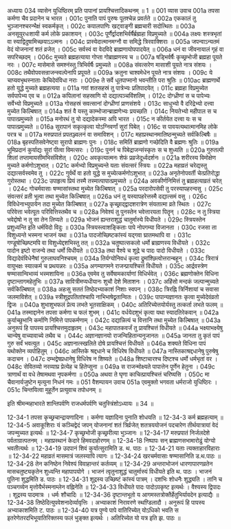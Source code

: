 अध्यायः 034
व्यासेन युधिष्ठिरम् प्रति पापानां प्रायश्चित्तादिकथनम् ॥ 1 ॥
001	व्यास उवाच 
001a	तपसा कर्मणा चैव प्रदानेन च भारत ।
001c	पुनाति पापं पुरुषः पूतश्चेन्न प्रवर्तते ॥
002a	एककालं तु भुञ्जानश्चरन्भैक्षं स्वकर्मकृत् ।
002c	कपालपाणिः खट्वाङ्गी ब्रह्मचारी सदोत्थितः ॥
003a	अनसूयुरधःशायी कर्म लोके प्रकाशयन् ।
003c	पूर्णैर्द्वादशभिर्वर्षैर्ब्रह्महा विप्रमुच्यते ॥
004a	लक्ष्यः शस्त्रभृतां वा स्याद्विदुषामिच्छयाऽऽत्मनः ।
004c	प्रास्येदात्मानमग्नौ वा समिद्धे त्रिरवाक्शिराः ॥
005a	जपन्वाऽन्यतमं वेदं योजनानां शतं व्रजेत् ।
005c	सर्वस्वं वा वेदविदे ब्राह्मणायोपपादयेत् ॥
006a	धनं वा जीवनायालं गृहं वा सपरिच्छदम् ।
006c	मुच्यते ब्रह्महत्याया गोप्ता गोब्राह्मणस्य च ॥
007a	षड्भिर्वर्षैः कृच्छ्रभोजी ब्रह्महा पूयते नरः ।
007c	मासेमासे समश्नंस्तु त्रिभिर्वर्षैः प्रमुच्यते ॥
008a	संवत्सरेण मासाशी पूयते नात्र संशयः ।
008c	तथैवोपवसन्राजन्स्वल्पेनापि प्रपूयते ॥
009a	क्रतुना चाश्वमेधेन पूयते नात्र संशयः ।
009c	ये चाप्यवभृथस्नाताः केचिदेवंविधा नराः ।
009e	ते सर्वे धूतपाप्मानो भवन्तीति परा श्रुतिः ॥
010ac	ब्राह्मणार्थे हतो युद्धे मुच्यते ब्रह्महत्यया ॥
011a	गवां शतसहस्रं तु पात्रेभ्यः प्रतिपादयेत् ।
011c	ब्रह्महा विप्रमुच्येत सर्वपापेभ्य एव च ॥
012a	कपिलानां सहस्राणि यो दद्यात्पञ्चविंशतिम् ।
012c	दोग्ध्रीणां स च पापेभ्यः सर्वेभ्यो विप्रमुच्यते ॥
013a	गोसहस्रं सवत्सानां दोग्ध्रीणां प्राणसंशये ।
013c	साधुभ्यो वै दरिद्रेभ्यो दत्त्वा मुच्येत किल्बिषात् ॥
014a	शतं वै यस्तु काम्भोजान्ब्राह्मणेभ्यः प्रयच्छति ।
014c	नियतेभ्यो महीपाल स च पापात्प्रमुच्यते ॥
015a	मनोरथं तु यो दद्यादेकस्मा अपि भारत ।
015c	न कीर्तयेत दत्त्वा यः स च पापात्प्रमुच्यते ॥
016a	सुरापानं सकृत्कृत्वा योऽग्निवर्णां सुरां पिबेत् ।
016c	स पावयत्यथात्मानमिह लोके परत्र च ॥
017a	मरुप्रपातं प्रपतञ्ज्वलनं वा समाविशन् ।
017c	महाप्रस्थानमातिष्ठन्मुच्यते सर्वकिल्बिषैः ॥
018a	बृहस्पतिसवेनेष्ट्वा सुरापो ब्राह्मणः पुनः ।
018c	समितिं ब्राह्मणो गच्छेदिति वै ब्रह्मणः श्रुतिः ॥
019a	भूमिप्रदानं कुर्याद्यः सुरां पीत्वा विमत्सरः ।
019c	पुनर्न च पिबेद्राजन्संस्कृतः स च शुध्यति ॥
020a	गुरुतल्पी शिलां तप्तामायसीमभिसंविशेत् ।
020c	अवकृत्यात्मनः शेफं प्रव्रजेदूर्ध्वदर्शनः ॥
021a	शरीरस्य विमोक्षेण मुच्यते कर्मणोऽशुभात् ।
021c	कर्मभ्यो विप्रमुच्यन्ते यताः संवत्सरं स्त्रियः ॥
022a	महाव्रतं चरेद्यस्तु दद्यात्सर्वस्वमेव तु ।
022c	गुर्वर्थे वा हतो युद्धे स मुच्येत्कर्मणोऽशुभात् ॥
023a	अनृतेनोपवर्ती चेत्प्रतिरोद्धा गुरोस्तथा ।
023c	उपाहृत्य प्रियं तस्मै तस्मात्पापात्प्रमुच्यते ॥
024a	अवकीर्णनिमित्तं तु ब्रह्महत्याव्रतं चरेत् ।
024c	गोचर्मवासाः षण्मासांस्तथा मुच्येत किल्बिषात् ॥
025a	परदारोपसेवी तु परस्यापहरन्वसु ।
025c	संवत्सरं व्रती भूत्वा तथा मुच्येत किल्बिषात् ॥
026a	धनं तु यस्यापहरेत्तस्मै दद्यात्समं वसु ।
026c	विविधेनाभ्युपायेन तदा मुच्येत किल्बिषात् ॥
027a	कृच्छ्राद्द्वादशरात्रेण संयतात्मा व्रते स्थितः ।
027c	परिवेत्ता भवेत्पूतः परिवित्तिस्तथैव च ॥
028a	निवेश्यं तु पुनस्तेन भवेत्तारयता पितॄन् ।
028c	न तु स्त्रिया भवेद्दोषो न तु सा तेन लिप्यते ॥
029a	भोजनं ह्यन्तराशुद्धं चातुर्मास्ये विधीयते ।
029c	स्त्रियस्तेन प्रशुध्यन्ति इति धर्मविदो विदुः ॥
030a	स्त्रियस्त्वाशङ्किताः पापे नोपगम्या विजानता ।
030c	रजसा ता विशुध्यन्ते भस्मना भाजनं यथा ॥
031a	पादजोच्छिष्टकांस्यं यद्गवा घ्रातमथापि वा ।
031c	गण्डूषोच्छिष्टमपि वा विशुध्येद्दशभिस्तु तत् ॥
032a	चतुष्पात्सकलो धर्मो ब्राह्मणस्य विधीयते ।
032c	पादोन इष्टो राजन्ये तथा धर्मो विधीयते ॥
033a	तथा वैश्ये च शूद्रे च पादः पादो विधीयते ।
033c	विद्यादेवंविधेनैषां गुरुलाघवनिश्चयम् ॥
034a	तिर्यग्योनिवधं कृत्वा द्रुमांश्छित्वोत्तरान्बहून् ।
034c	त्रिरात्रं वायुभक्षः स्यात्कर्म च प्रथयन्नरः ॥
035a	अगम्यागमने राजन्प्रायश्चित्तं विधीयते ।
035c	आर्द्रवस्त्रेण षण्मासान्विभाव्यं भस्मशायिना ॥
036a	एवमेव तु सर्वेषामकार्याणां विधिर्भवेत् ।
036c	ब्रह्मणोक्तेन विधिना दृष्टान्तागमहेतुभिः ॥
037a	सावित्रीमप्यधीयानः शुचौ देशे मिताशनः ।
037c	अहिंसो मन्दकं जल्पान्मुच्यते सर्वकिल्बिषात् ॥
038a	अहःसु सततं तिष्ठेदभ्याकाशं निशाः स्वपन् ।
038c	त्रिरह्नि त्रिर्निशायां च सवासा जलमाविशेत् ॥
039a	स्त्रीशूद्रपतितांश्चापि नाभिभाषेद्व्रतान्वितः ।
039c	पापान्यज्ञानतः कृत्वा मुच्येदेवंव्रतो द्विजः ॥
040a	शुभाशुभफलं प्रेत्य लभते भूतसाक्षिकम् ।
040c	अतिरिच्येत्तयोर्यस्तु तत्कर्ता लभते फलम् ॥
041a	तस्माद्दानेन तपसा कर्मणा च फलं शुभम् ।
041c	वर्धयेदशुभं कृत्वा यथा स्यादतिरेकवान् ॥
042a	कुर्याच्छुभानि कर्माणि निमित्ते पापकर्मणाम् ।
042c	दद्यान्नित्यं च वित्तानि तथा मुच्येत किल्बिषात् ॥
043a	अनुरूपं हि पापस्य प्रायश्चित्तमुदाहृतम् ।
043c	महापातकवर्जं तु प्रायश्चित्तं विधीयते ॥
044a	भक्ष्याभक्ष्येषु चान्येषु वाच्यावाच्ये तथैव च ।
044c	अज्ञानज्ञानयो राजन्विहितान्यनुजानतः ॥
045a	जानता तु कृतं पापं गुरु सर्वं भवत्युत ।
045c	अज्ञानात्स्खलिते दोषे प्रायश्चित्तं विधीयते ॥
046a	शक्यते विधिना पापं यथोक्तेन व्यपोहितुम् ।
046c	आस्तिके श्रद्दधाने च विधिरेष विधीयते ॥
047a	नास्तिकाश्रद्दधानेषु पुरुषेषु कदाचन ।
047c	दम्भद्वेषप्रधानेषु विधिरेष न शिष्यते ॥
048a	शिष्टाचारश्च दिष्टश्च धर्मो धर्मभृतां वर ।
048c	सेवितव्यो नरव्याघ्र प्रेत्येह च हितेप्सुना ॥
049a	स राजन्मोक्ष्यते पापात्तेन पूर्णेन हेतुना ।
049c	त्राणार्थं वा वधे तेषामथवा नृपकर्मणा ॥
050a	अथवा ते घृणा काचित्प्रायश्चित्तं चरिष्यसि ।
050c	मा चैवानार्यजुष्टेन मृत्युना निधनं गमः ॥
051	वैशम्पायन उवाच 
051a	एवमुक्तो भगवता धर्मराजो युधिष्ठिरः ।
051c	चिन्तयित्वा मुहूर्तेन प्रत्युवाच तपोधनम् ॥ 

इति श्रीमन्महाभारते शान्तिपर्वणि राजधर्मपर्वणि चतुस्त्रिंशोऽध्यायः ॥ 34 ॥

12-34-1 तपसा कृच्छ्रचान्द्रायणादिना । कर्मणा यज्ञादिना पुनाति शोधयति ॥ 12-34-3 कर्म ब्रह्महत्याम् ॥ 12-34-5 अवाकूशिराः यं कञ्चिद्वेदं जपन् योजनानां शतं त्रिर्व्रजेत् शतत्रययोजनं पदचारेण तीर्थयात्रायां वेदं जपन्मुच्यत इत्यर्थः ॥ 12-34-7 कृच्छ्रभोजी कृच्छ्ररीत्या भुञ्जानः ॥ 12-34-17 मरुप्रपातं निर्जलदेशे पर्वताग्रात्पतनम् । महाप्रस्थानं केदारे हिमवदाहोरणम् ॥ 12-34-18 निष्पापः सन् ब्राह्मणसभामारोढुं योग्यो भवतीत्यर्थः ॥ 12-34-19 उदपानं शिवं कुर्यात्सुरामिति ड. थ. पाठः ॥ 12-34-21 यताः त्यक्ताहारविहाराः ॥ 12-34-22 महाव्रतं मासमात्रं जलस्यापि त्यागः ॥ 12-34-24 खरचर्मवासाः षण्मासानिति ड.थ.पाठः ॥ 12-34-28 तेन कनिष्ठेन निवेश्यं विवाहान्तरं कर्तव्यम् ॥ 12-34-29 अन्तराभोजनं धारणापारणव्रतेन मासचतुष्ट्यकृतेन शुध्यन्ति महापापयोगे । भाजनं त्वृतुनाशुद्धं चातुर्मास्यं विधीयते इति थ. पाठः । भाजनं पूतिना शुद्धमिति ड. पाठः ॥ 12-34-31 शूद्रस्य उच्छिष्टं कांस्यं पात्रम् । दशभिः शोधनैः शुद्ध्यति । तानि च पञ्चगव्येन मृत्तोयैर्भस्मनाम्लेन वह्निनेति ॥ 12-34-33 विधीयते पादः पादोऽपकृष्ट इत्यर्थः । वैश्यस्य द्विपादः । शूद्रस्य पादमात्रः । धर्मः शौचादिः ॥ 12-34-36 दृष्टान्तभूतो य आगमस्तत्रोक्तैर्हेतुभिर्यावदेन इत्याद्यैः ॥ 12-34-38 तिष्ठेदित्युपवेशनादेर्व्यावृत्तिः । अभ्याकाशं निरावरणे स्थण़्डिलादौ । अनुरूपं हि पापस्य अभ्याकाशमिति ट. पाठः ॥ 12-34-40 यत्र पुण्ये पापे वातिरिच्येत् योऽधिको भवति स इतरेणेतरदभिभूयातिरिक्तस्य फलं भुङ्क्त इत्यर्थः । अतिरिच्येत यो यत्र इति झ. पाठः ॥
